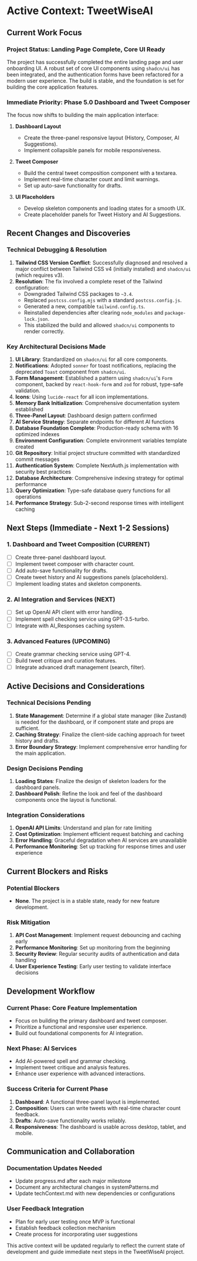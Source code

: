 # Active Context: TweetWiseAI

## Current Work Focus

### Project Status: Landing Page Complete, Core UI Ready

The project has successfully completed the entire landing page and user onboarding UI. A robust set of core UI components using `shadcn/ui` has been integrated, and the authentication forms have been refactored for a modern user experience. The build is stable, and the foundation is set for building the core application features.

### Immediate Priority: Phase 5.0 Dashboard and Tweet Composer

The focus now shifts to building the main application interface:

1.  **Dashboard Layout**
    *   Create the three-panel responsive layout (History, Composer, AI Suggestions).
    *   Implement collapsible panels for mobile responsiveness.

2.  **Tweet Composer**
    *   Build the central tweet composition component with a textarea.
    *   Implement real-time character count and limit warnings.
    *   Set up auto-save functionality for drafts.

3.  **UI Placeholders**
    *   Develop skeleton components and loading states for a smooth UX.
    *   Create placeholder panels for Tweet History and AI Suggestions.

## Recent Changes and Discoveries

### Technical Debugging & Resolution

1.  **Tailwind CSS Version Conflict**: Successfully diagnosed and resolved a major conflict between Tailwind CSS v4 (initially installed) and `shadcn/ui` (which requires v3).
2.  **Resolution**: The fix involved a complete reset of the Tailwind configuration:
    *   Downgraded Tailwind CSS packages to `~3.4`.
    *   Replaced `postcss.config.mjs` with a standard `postcss.config.js`.
    *   Generated a new, compatible `tailwind.config.ts`.
    *   Reinstalled dependencies after clearing `node_modules` and `package-lock.json`.
    *   This stabilized the build and allowed `shadcn/ui` components to render correctly.

### Key Architectural Decisions Made

1.  **UI Library**: Standardized on `shadcn/ui` for all core components.
2.  **Notifications**: Adopted `sonner` for toast notifications, replacing the deprecated `Toast` component from `shadcn/ui`.
3.  **Form Management**: Established a pattern using `shadcn/ui`'s `Form` component, backed by `react-hook-form` and `zod` for robust, type-safe validation.
4.  **Icons**: Using `lucide-react` for all icon implementations.
5.  **Memory Bank Initialization**: Comprehensive documentation system established
6.  **Three-Panel Layout**: Dashboard design pattern confirmed
7.  **AI Service Strategy**: Separate endpoints for different AI functions
8.  **Database Foundation Complete**: Production-ready schema with 16 optimized indexes
9.  **Environment Configuration**: Complete environment variables template created
10. **Git Repository**: Initial project structure committed with standardized commit messages
11. **Authentication System**: Complete NextAuth.js implementation with security best practices
12. **Database Architecture**: Comprehensive indexing strategy for optimal performance
13. **Query Optimization**: Type-safe database query functions for all operations
14. **Performance Strategy**: Sub-2-second response times with intelligent caching

## Next Steps (Immediate - Next 1-2 Sessions)

### 1. Dashboard and Tweet Composition (CURRENT)

- [ ] Create three-panel dashboard layout.
- [ ] Implement tweet composer with character count.
- [ ] Add auto-save functionality for drafts.
- [ ] Create tweet history and AI suggestions panels (placeholders).
- [ ] Implement loading states and skeleton components.

### 2. AI Integration and Services (NEXT)

- [ ] Set up OpenAI API client with error handling.
- [ ] Implement spell checking service using GPT-3.5-turbo.
- [ ] Integrate with AI_Responses caching system.

### 3. Advanced Features (UPCOMING)

- [ ] Create grammar checking service using GPT-4.
- [ ] Build tweet critique and curation features.
- [ ] Integrate advanced draft management (search, filter).

## Active Decisions and Considerations

### Technical Decisions Pending

1.  **State Management**: Determine if a global state manager (like Zustand) is needed for the dashboard, or if component state and props are sufficient.
2.  **Caching Strategy**: Finalize the client-side caching approach for tweet history and drafts.
3.  **Error Boundary Strategy**: Implement comprehensive error handling for the main application.

### Design Decisions Pending

1.  **Loading States**: Finalize the design of skeleton loaders for the dashboard panels.
2.  **Dashboard Polish**: Refine the look and feel of the dashboard components once the layout is functional.

### Integration Considerations

1.  **OpenAI API Limits**: Understand and plan for rate limiting
2.  **Cost Optimization**: Implement efficient request batching and caching
3.  **Error Handling**: Graceful degradation when AI services are unavailable
4.  **Performance Monitoring**: Set up tracking for response times and user experience

## Current Blockers and Risks

### Potential Blockers

- **None**. The project is in a stable state, ready for new feature development.

### Risk Mitigation

1.  **API Cost Management**: Implement request debouncing and caching early
2.  **Performance Monitoring**: Set up monitoring from the beginning
3.  **Security Review**: Regular security audits of authentication and data handling
4.  **User Experience Testing**: Early user testing to validate interface decisions

## Development Workflow

### Current Phase: Core Feature Implementation

- Focus on building the primary dashboard and tweet composer.
- Prioritize a functional and responsive user experience.
- Build out foundational components for AI integration.

### Next Phase: AI Services

- Add AI-powered spell and grammar checking.
- Implement tweet critique and analysis features.
- Enhance user experience with advanced interactions.

### Success Criteria for Current Phase

1.  **Dashboard**: A functional three-panel layout is implemented.
2.  **Composition**: Users can write tweets with real-time character count feedback.
3.  **Drafts**: Auto-save functionality works reliably.
4.  **Responsiveness**: The dashboard is usable across desktop, tablet, and mobile.

## Communication and Collaboration

### Documentation Updates Needed

- Update progress.md after each major milestone
- Document any architectural changes in systemPatterns.md
- Update techContext.md with new dependencies or configurations

### User Feedback Integration

- Plan for early user testing once MVP is functional
- Establish feedback collection mechanism
- Create process for incorporating user suggestions

This active context will be updated regularly to reflect the current state of development and guide immediate next steps in the TweetWiseAI project.
